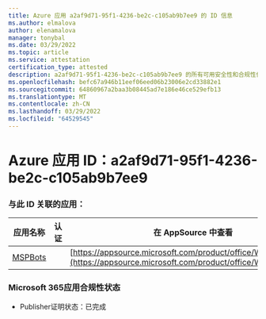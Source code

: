 ```yaml
---
title: Azure 应用 a2af9d71-95f1-4236-be2c-c105ab9b7ee9 的 ID 信息
ms.author: elmalova
author: elenamalova
manager: tonybal
ms.date: 03/29/2022
ms.topic: article
ms.service: attestation
certification_type: attested
description: a2af9d71-95f1-4236-be2c-c105ab9b7ee9 的所有可用安全性和合规性信息。
ms.openlocfilehash: befc67a946b11eef06eed06b23006e2cd33882e1
ms.sourcegitcommit: 64860967a2baa3b08445ad7e186e46ce529efb13
ms.translationtype: MT
ms.contentlocale: zh-CN
ms.lasthandoff: 03/29/2022
ms.locfileid: "64529545"
---
```

# <a name="azure-app-id-a2af9d71-95f1-4236-be2c-c105ab9b7ee9"></a>Azure 应用 ID：a2af9d71-95f1-4236-be2c-c105ab9b7ee9


### <a name="apps-associated-with-this-id"></a>与此 ID 关联的应用：
| **应用名称** | **认证** | **在 AppSource 中查看** |
|--------------|---------------|-----------------------|
| [MSPBots](../forward/WA200001128.md) |  | [https://appsource.microsoft.com/product/office/WA200001128](https://appsource.microsoft.com/product/office/WA200001128) |

### <a name="microsoft-365-app-compliance-status"></a>Microsoft 365应用合规性状态
- Publisher证明状态：已完成
